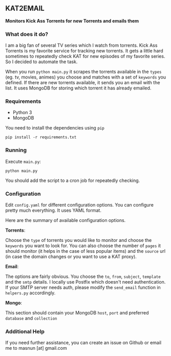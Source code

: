 ## KAT2EMAIL
__Monitors Kick Ass Torrents for new Torrents and emails them__   

### What does it do?

I am a big fan of several TV series which I watch from torrents. Kick Ass Torrents is my favorite service for tracking new torrents. It gets a little hard sometimes to repeatedly check KAT for new episodes of my favorite series. So I decided to automate the task. 

When you run `python main.py` it scrapes the torrents available in the `types` (eg. tv, movies, animes) you choose and matches with a set of `keywords` you defined. If there are new torrents available, it sends you an email with the list. It uses MongoDB for storing which torrent it has already emailed. 


### Requirements 

* Python 3
* MongoDB

You need to install the dependencies using `pip`

	pip install -r requirements.txt
	

### Running

Execute `main.py`: 

	python main.py
	
You should add the script to a cron job for repeatedly checking. 

### Configuration

Edit `config.yaml` for different configuration options. You can configure pretty much everything. It uses YAML format. 

Here are the summary of available configuration options.


__Torrents__:

Choose the `type` of torrents you would like to monitor and choose the `keywords` you want to look for. You can also choose the number of `pages` it should monitor (it helps in the case of less popular items) and the `source` url (in case the domain changes or you want to use a KAT proxy). 


__Email__: 

The options are fairly obvious. You choose the `to`, `from`, `subject`, `template` and the `smtp` details. I locally use Postfix which doesn't need authentication. If your SMTP server needs auth, please modify the `send_email` function in `helpers.py` accordingly. 

__Mongo__: 

This section should contain your MongoDB `host`, `port` and preferred `database` and `collection`


### Additional Help

If you need further assistance, you can create an issue on Github or email me to masnun [at] gmail.com 

